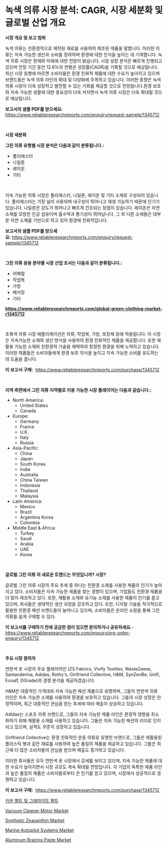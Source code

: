 <p><h1>녹색 의류 시장 분석: CAGR, 시장 세분화 및 글로벌 산업 개요</h1></p><p><strong>시장 개요 및 보고 범위</strong></p>
<p><p>녹색 의류는 친환경적으로 제작된 재료를 사용하여 제조된 제품을 말합니다. 이러한 의류는 지속 가능한 생산과 소비를 장려하며 환경에 대한 인식을 높이는 데 기여합니다. 녹색 의류 시장은 현재와 미래에 대한 전망이 밝습니다. 시장 성장 분석은 빠르게 진행되고 있으며 전망 기간 동안 12.6%의 연평균 성장률(CAGR)을 기록할 것으로 예상됩니다. 최신 시장 동향에 따르면 소비자들은 환경 친화적 제품에 대한 수요가 높아지고 있으며 브랜드들은 녹색 의류 라인의 확대 및 다양화에 주목하고 있습니다. 이러한 동향은 녹색 의류 시장이 더욱 성장하고 발전할 수 있는 기회를 제공할 것으로 전망됩니다.환경 보호와 지속 가능한 생활에 대한 중요성이 더욱 커지면서 녹색 의류 시장은 더욱 확대될 것으로 예상됩니다.</p></p>
<p><strong>보고서의 샘플 PDF를 받으세요:</strong> <a href="https://www.reliableresearchreports.com/enquiry/request-sample/1345712">https://www.reliableresearchreports.com/enquiry/request-sample/1345712</a></p>
<p>&nbsp;</p>
<p><strong>시장 세분화</strong></p>
<p><strong>그린 의류 유형별 시장 분석은 다음과 같이 분류됩니다.:</strong></p>
<p><ul><li>폴리에스터</li><li>나일론</li><li>레이온</li><li>기타</li></ul></p>
<p>&nbsp;</p>
<p><p>지속 가능한 의류 시장은 폴리에스터, 나일론, 레이온 및 기타 소재로 구성되어 있습니다. 폴리에스터는 가장 널리 사용되며 내구성이 뛰어나고 재생 가능하기 때문에 인기가 있습니다. 나일론은 강도가 뛰어나고 빠르게 건조되는 장점이 있습니다. 레이온은 자연 소재를 모방한 인공 섬유이며 흡수력과 통기성이 뛰어납니다. 그 외 다른 소재들은 대부분 자연 소재를 기반으로 하고 있어 환경에 친화적입니다.</p></p>
<p><strong>보고서의 샘플 PDF를 받으세요:</strong>&nbsp;<a href="https://www.reliableresearchreports.com/enquiry/request-sample/1345712">https://www.reliableresearchreports.com/enquiry/request-sample/1345712</a></p>
<p>&nbsp;</p>
<p><strong> 그린 의류 응용 분야별 시장 산업 조사는 다음과 같이 분류됩니다.:</strong></p>
<p><ul><li>어패럴</li><li>작업복</li><li>가방</li><li>패키징</li><li>기타</li></ul></p>
<p><strong><a href="https://www.reliableresearchreports.com/global-green-clothing-market-r1345712">https://www.reliableresearchreports.com/global-green-clothing-market-r1345712</a></strong></p>
<p>&nbsp;</p>
<p><p>초록색 의류 시장 애플리케이션은 의류, 작업복, 가방, 포장재 등에 적용됩니다. 이 시장은 지속가능한 소재와 생산 방식을 사용하여 환경 친화적인 제품을 제공합니다. 또한 재활용 가능한 소재와 친환경적 기술을 채택하여 청정한 환경을 위해 노력하고 있습니다. 이러한 제품들은 소비자들에게 환경 보호 의식을 높이고 지속 가능한 소비를 유도하는 데 도움을 줍니다.</p></p>
<p><strong>이 보고서 구매:</strong>&nbsp; <a href="https://www.reliableresearchreports.com/purchase/1345712">https://www.reliableresearchreports.com/purchase/1345712</a></p>
<p>&nbsp;</p>
<p><strong>지역 측면에서 그린 의류 지역별로 이용 가능한 시장 플레이어는 다음과 같습니다.:</strong></p>
<p><ul>
    <li>
        North America:
        <ul>
            <li>United States</li>
            <li>Canada</li>
        </ul>
    </li>
    <li>
        Europe:
        <ul>
            <li>Germany</li>
            <li>France</li>
            <li>U.K.</li>
            <li>Italy</li>
            <li>Russia</li>
        </ul>
    </li>
    <li>
        Asia-Pacific:
        <ul>
            <li>China</li>
            <li>Japan</li>
            <li>South Korea</li>
            <li>India</li>
            <li>Australia</li>
            <li>China Taiwan</li>
            <li>Indonesia</li>
            <li>Thailand</li>
            <li>Malaysia</li>
        </ul>
    </li>
    <li>
        Latin America:
        <ul>
            <li>Mexico</li>
            <li>Brazil</li>
            <li>Argentina Korea</li>
            <li>Colombia</li>
        </ul>
    </li>
    <li>
        Middle East & Africa:
        <ul>
            <li>Turkey</li>
            <li>Saudi</li>
            <li>Arabia</li>
            <li>UAE</li>
            <li>Korea</li>
        </ul>
    </li>
    </ul></p>
<p>&nbsp;</p>
<p><strong>글로벌 그린 의류 의 새로운 트렌드는 무엇입니까? 시장?</strong></p>
<p><p>글로벌 그린 의류 시장의 주요 추세 중 하나는 친환경 소재를 사용한 제품의 인기가 높아지고 있다. 소비자들은 지속 가능한 제품을 찾는 경향이 있으며, 기업들도 친환경 제품을 더 많이 제조하고 있다. 또한, 재활용 소재와 유기농 소재를 사용한 제품이 인기를 끌고 있으며, 회사들은 생태적인 생산 과정을 강조하고 있다. 또한, 디지털 기술을 적극적으로 활용한 친환경 패션 브랜드들이 늘어나고 있으며, 소비자들은 온라인 쇼핑을 통해 그린 의류를 쉽게 구매할 수 있다.</p></p>
<p><strong>이 보고서를 구매하기 전에 궁금한 점이 있으면 문의하거나 공유하세요.</strong>- <a href="https://www.reliableresearchreports.com/enquiry/pre-order-enquiry/1345712">https://www.reliableresearchreports.com/enquiry/pre-order-enquiry/1345712</a></p>
<p>&nbsp;</p>
<p><strong>주요 시장 참여자</strong></p>
<p><p>연한색 옷 시장의 주요 플레이어인 (ZS Fabrics, Vivify Textiles, Waste2wear, Santanderina, Adidas, Rothy's, Girlfriend Collective, H&M, SynZenBe, Unifi, Ecoalf, DGrade)의 경쟁 분석을 제공하겠습니다. </p><p>H&M은 대중적인 가격대와 지속 가능한 패션 제품으로 유명하며, 그들의 연한색 의류 라인은 지속 가능한 소재를 사용하여 환경을 보호하고 있습니다. 그들의 시장 성장은 안정적이며, 최근 대중적인 관심을 받는 추세에 따라 매출이 상승하고 있습니다. </p><p>Adidas는 스포츠 의류 브랜드로, 그들의 지속 가능한 제품 라인은 환경적 영향을 최소화하기 위해 재활용 소재를 사용하고 있습니다. 그들은 지속 가능한 패션의 리더로 인지되고 있으며, 실적도 꾸준히 성장하고 있습니다. </p><p>Girlfriend Collective는 환경 친화적인 운동 의류로 유명한 브랜드로, 그들은 재활용된 플라스틱 병과 같은 재료를 사용하여 높은 품질의 제품을 제공하고 있습니다. 그들은 최근에 더 많은 소비자들의 관심을 받으며 매출도 증가하고 있습니다. </p><p>이러한 회사들은 모두 연한색 옷 시장에서 강세를 보이고 있으며, 지속 가능한 제품에 대한 수요가 높아지면서 시장 규모도 계속 확대될 전망입니다. 각 기업의 독특한 제품 라인과 높은 품질의 제품은 소비자들로부터 큰 인기를 얻고 있으며, 시장에서 성공적으로 경쟁하고 있습니다.</p></p>
<p><strong>이 보고서 구매:</strong>&nbsp;&nbsp;<a href="https://www.reliableresearchreports.com/purchase/1345712">https://www.reliableresearchreports.com/purchase/1345712</a></p>
<p><p><a href="https://github.com/JackieFauhey9089475/Market-Research-Report-List-1/blob/main/763533120412.md">카본 펠트 및 그래파이트 펠트</a></p><p><a href="https://github.com/julyju69/Market-Research-Report-List-2/blob/main/vacuum-cleaner-motor-market.md">Vacuum Cleaner Motor Market</a></p><p><a href="https://issuu.com/reportprime-2/docs/synthetic-zeaxanthin-market-size-2030.pptx">Synthetic Zeaxanthin Market</a></p><p><a href="https://view.publitas.com/reportprime-1/global-marine-autopilot-systems-market-size-and-market-trends-insights-and-projections-from-2024-to-2031/">Marine Autopilot Systems Market</a></p><p><a href="https://gentle-editor-9db.notion.site/Aluminum-Brazing-Paste-Market-Provides-a-Comprehensive-Analysis-Including-a-Macro-Overview-of-the-Ma-7882518bccf94feb97bb51474f1396a4">Aluminum Brazing Paste Market</a></p></p>